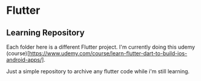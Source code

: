 # Flutter
## Learning Repository
Each folder here is a different Flutter project.
I'm currently doing this udemy (course)[https://www.udemy.com/course/learn-flutter-dart-to-build-ios-android-apps/].


Just a simple repository to archive any flutter code while i'm still learning.
